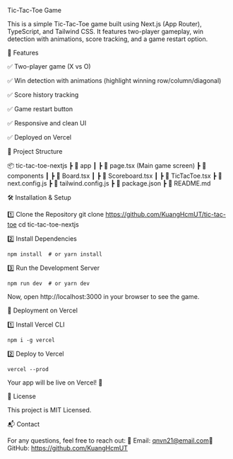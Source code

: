 Tic-Tac-Toe Game

This is a simple Tic-Tac-Toe game built using Next.js (App Router), TypeScript, and Tailwind CSS. It features two-player gameplay, win detection with animations, score tracking, and a game restart option.

🚀 Features

✅ Two-player game (X vs O)

✅ Win detection with animations (highlight winning row/column/diagonal)

✅ Score history tracking

✅ Game restart button

✅ Responsive and clean UI

✅ Deployed on Vercel

📂 Project Structure

📦 tic-tac-toe-nextjs
 ┣ 📂 app
 ┃ ┣ 📜 page.tsx (Main game screen)
 ┣ 📂 components
 ┃ ┣ 📜 Board.tsx
 ┃ ┣ 📜 Scoreboard.tsx
 ┃ ┣ 📜 TicTacToe.tsx
 ┣ 📜 next.config.js
 ┣ 📜 tailwind.config.js
 ┣ 📜 package.json
 ┣ 📜 README.md

🛠 Installation & Setup

1️⃣ Clone the Repository
    git clone https://github.com/KuangHcmUT/tic-tac-toe
    cd tic-tac-toe-nextjs

2️⃣ Install Dependencies

    npm install  # or yarn install

3️⃣ Run the Development Server

    npm run dev  # or yarn dev

Now, open http://localhost:3000 in your browser to see the game.

🚀 Deployment on Vercel

1️⃣ Install Vercel CLI

    npm i -g vercel

2️⃣ Deploy to Vercel

    vercel --prod

Your app will be live on Vercel! 🎉

📜 License

This project is MIT Licensed.

📬 Contact

For any questions, feel free to reach out:
📧 Email: qnvn21@email.com🐙 GitHub: https://github.com/KuangHcmUT

